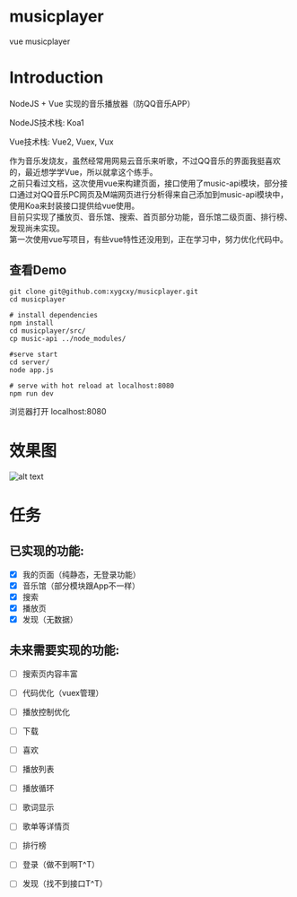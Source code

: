 # musicplayer
vue musicplayer
# Introduction
NodeJS + Vue 实现的音乐播放器（防QQ音乐APP）

NodeJS技术栈: Koa1

Vue技术栈: Vue2, Vuex, Vux

作为音乐发烧友，虽然经常用网易云音乐来听歌，不过QQ音乐的界面我挺喜欢的，最近想学学Vue，所以就拿这个练手。</br>
之前只看过文档，这次使用vue来构建页面，接口使用了music-api模块，部分接口通过对QQ音乐PC网页及M端网页进行分析得来自己添加到music-api模块中，使用Koa来封装接口提供给vue使用。</br>
目前只实现了播放页、音乐馆、搜索、首页部分功能，音乐馆二级页面、排行榜、发现尚未实现。<br/>
第一次使用vue写项目，有些vue特性还没用到，正在学习中，努力优化代码中。<br/>

## 查看Demo
    git clone git@github.com:xygcxy/musicplayer.git
    cd musicplayer

    # install dependencies
    npm install
    cd musicplayer/src/
    cp music-api ../node_modules/

    #serve start
    cd server/
    node app.js

    # serve with hot reload at localhost:8080
    npm run dev

浏览器打开 localhost:8080

# 效果图
![alt text](./src/assets/demo.gif "Demo")

# 任务
## 已实现的功能:

- [x] 我的页面（纯静态，无登录功能）
- [x] 音乐馆（部分模块跟App不一样）
- [x] 搜索
- [x] 播放页
- [x] 发现（无数据）

## 未来需要实现的功能:

- [ ] 搜索页内容丰富
- [ ] 代码优化（vuex管理）
- [ ] 播放控制优化
- [ ] 下载
- [ ] 喜欢
- [ ] 播放列表
- [ ] 播放循环
- [ ] 歌词显示
- [ ] 歌单等详情页
- [ ] 排行榜
- [ ] 登录（做不到啊T^T）
- [ ] 发现（找不到接口T^T）






